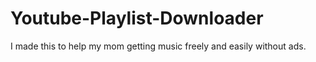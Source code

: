 # Youtube-Playlist-Downloader
I made this to help my mom getting music freely and easily without ads.
